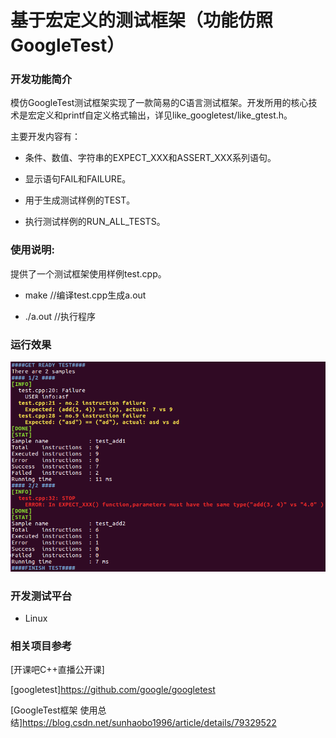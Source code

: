 # 基于宏定义的测试框架（功能仿照GoogleTest）

### 开发功能简介

模仿GoogleTest测试框架实现了一款简易的C语言测试框架。开发所用的核心技术是宏定义和printf自定义格式输出，详见like_googletest/like_gtest.h。

主要开发内容有：

* 条件、数值、字符串的EXPECT_XXX和ASSERT_XXX系列语句。

* 显示语句FAIL和FAILURE。

* 用于生成测试样例的TEST。

* 执行测试样例的RUN_ALL_TESTS。

### 使用说明:

提供了一个测试框架使用样例test.cpp。

* make	//编译test.cpp生成a.out

* ./a.out	//执行程序

### 运行效果

![test.cpp运行效果](https://github.com/listener123/like_googletest/blob/main/demo.png)

### 开发测试平台

*   Linux

### 相关项目参考

[开课吧C++直播公开课]

[googletest]https://github.com/google/googletest

[GoogleTest框架 使用总结]https://blog.csdn.net/sunhaobo1996/article/details/79329522
